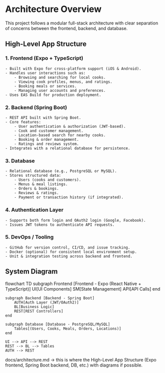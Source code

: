 # Architecture Overview

This project follows a modular full-stack architecture with clear separation of concerns between the frontend, backend, and database.

## High-Level App Structure

### 1. Frontend (Expo + TypeScript)
    - Built with Expo for cross-platform support (iOS & Android).
    - Handles user interactions such as:
        - Browsing and searching for local cooks.
        - Viewing cook profiles, menus, and ratings.
        - Booking meals or services.
        - Managing user accounts and preferences.
    - Uses EAS Build for production deployment.

### 2. Backend (Spring Boot)
    - REST API built with Spring Boot.
    - Core features:
        - User authentication & authorization (JWT-based).
        - Cook and customer management.
        - Location-based search for nearby cooks.
        - Booking & order management.
        - Ratings and reviews system.
    - Integrates with a relational database for persistence.

### 3. Database
    - Relational database (e.g., PostgreSQL or MySQL).
    - Stores structured data:
        - Users (cooks and customers).
        - Menus & meal listings.
        - Orders & bookings.
        - Reviews & ratings.
        - Payment or transaction history (if integrated).

### 4. Authentication Layer
    - Supports both form login and OAuth2 login (Google, Facebook).
    - Issues JWT tokens to authenticate API requests.


### 5. DevOps / Tooling
    - GitHub for version control, CI/CD, and issue tracking.
    - Docker (optional) for consistent local environment setup.
    - Unit & integration testing across backend and frontend.

## System Diagram

flowchart TD
    subgraph Frontend [Frontend - Expo (React Native + TypeScript)]
        UI[UI Components]
        SM[State Management]
        API[API Calls]
    end

    subgraph Backend [Backend - Spring Boot]
        AUTH[Auth Layer (JWT/OAuth2)]
        BL[Business Logic]
        REST[REST Controllers]
    end

    subgraph Database [Database - PostgreSQL/MySQL]
        Tables[(Users, Cooks, Meals, Orders, Locations)]
    end

    UI --> API --> REST
    REST --> BL --> Tables
    AUTH --> REST




docs/architecture.md → this is where the High-Level App Structure (Expo frontend, Spring Boot backend, DB, etc.) with diagrams if possible.
